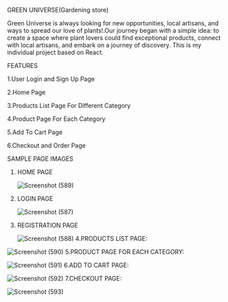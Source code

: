 GREEN UNIVERSE(Gardening store)

Green Universe is always looking for new opportunities, local artisans, and ways to spread our love of plants!.Our journey began with a simple idea: to create a space where plant lovers could find exceptional products, connect with local artisans, and embark on a journey of discovery.  This is my individual project based on React.

FEATURES

1.User Login and Sign Up Page

2.Home Page

3.Products List Page For Different Category

4.Product Page For Each Category

5.Add To Cart Page

6.Checkout and Order Page

SAMPLE PAGE IMAGES

1. HOME PAGE
   
    ![Screenshot (589)](https://github.com/dharsinivelusamy/GreenUniverse_ReactProject/assets/125265589/ae76ca86-03cb-4b5c-b4a0-c40ca5ad1a36)
2. LOGIN PAGE

   ![Screenshot (587)](https://github.com/dharsinivelusamy/GreenUniverse_ReactProject/assets/125265589/c09ae5d4-bfe9-49cf-892d-198ab67b03bb)
3. REGISTRATION PAGE
    
   ![Screenshot (588)](https://github.com/dharsinivelusamy/GreenUniverse_ReactProject/assets/125265589/c929b830-15b0-436b-a237-4e077acda69b)
4.PRODUCTS LIST PAGE:

![Screenshot (590)](https://github.com/dharsinivelusamy/GreenUniverse_ReactProject/assets/125265589/86292651-6707-4887-b644-d6cbbb79ee80)
5.PRODUCT PAGE FOR EACH CATEGORY:

![Screenshot (591)](https://github.com/dharsinivelusamy/GreenUniverse_ReactProject/assets/125265589/b70e9c76-16fb-42b2-9587-8524e807cfd1)
6.ADD TO CART PAGE:

![Screenshot (592)](https://github.com/dharsinivelusamy/GreenUniverse_ReactProject/assets/125265589/762814dc-1d48-4b3e-839c-bfef8ab7f3e1)
7.CHECKOUT PAGE:

![Screenshot (593)](https://github.com/dharsinivelusamy/GreenUniverse_ReactProject/assets/125265589/2a1d8ccb-4548-4702-a5f7-c433a899aced)


